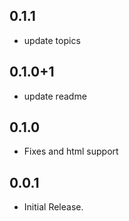 ## 0.1.1

 - update topics

## 0.1.0+1

 - update readme

## 0.1.0

 - Fixes and html support

## 0.0.1

- Initial Release.
